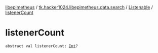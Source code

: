 [libepimetheus](../../index.md) / [tk.hacker1024.libepimetheus.data.search](../index.md) / [Listenable](index.md) / [listenerCount](./listener-count.md)

# listenerCount

`abstract val listenerCount: `[`Int`](https://kotlinlang.org/api/latest/jvm/stdlib/kotlin/-int/index.html)`?`